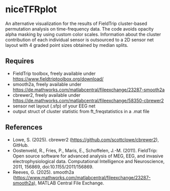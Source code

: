 # niceTFRplot
An alternative visualization for the results of FieldTrip cluster-based permutation analysis on time-frequency data. The code avoids opacity alpha masking by using custom color scales. Information about the cluster contribution of each individual sensor is outsourced to a 2D sensor net layout with 4 graded point sizes obtained by median splits.

## Requires
- FieldTrip toolbox, freely available under https://www.fieldtriptoolbox.org/download/
- smooth2a, freely available under https://de.mathworks.com/matlabcentral/fileexchange/23287-smooth2a 
- cbrewer2, freely available under https://de.mathworks.com/matlabcentral/fileexchange/58350-cbrewer2
- sensor net layout (.sfp) of your EEG net
- output struct of cluster statistic from ft_freqstatistics in a .mat file


## References
- Lowe, S. (2025). cbrewer2 (https://github.com/scottclowe/cbrewer2), GitHub.
- Oostenveld, R., Fries, P., Maris, E., Schoffelen, J.-M. (2011). FieldTrip: Open source software for advanced analysis of MEG, EEG, and invasive electrophysiological data. Computational Intelligence and Neuroscience, 2011, 156869, doi:10.1155/2011/156869.
- Reeves, G. (2025). smooth2a (https://www.mathworks.com/matlabcentral/fileexchange/23287-smooth2a), MATLAB Central File Exchange.
